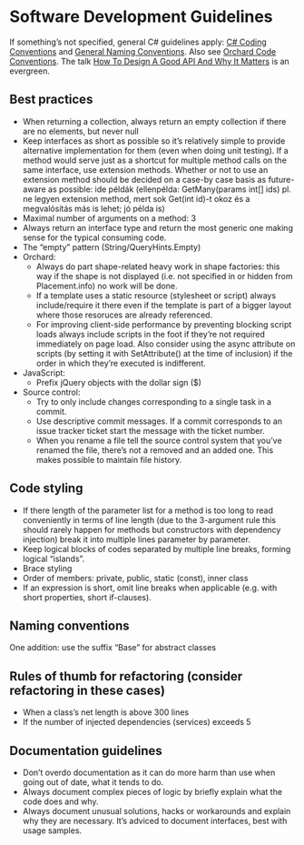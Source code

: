 # Software Development Guidelines

If something’s not specified, general C# guidelines apply: [C# Coding Conventions](http://msdn.microsoft.com/en-us/library/vstudio/ff926074.aspx) and [General Naming Conventions](http://msdn.microsoft.com/en-us/library/vstudio/ms229045%28v=vs.100%29.aspx). Also see [Orchard Code Conventions](http://docs.orchardproject.net/Documentation/Code-conventions). The talk [How To Design A Good API And Why It Matters](http://www.youtube.com/watch?v=aAb7hSCtvGw) is an evergreen.


## Best practices
- When returning a collection, always return an empty collection if there are no elements, but never null
- Keep interfaces as short as possible so it’s relatively simple to provide alternative implementation for them (even when doing unit testing). If a method would serve just as a shortcut for multiple method calls on the same interface, use extension methods. Whether or not to use an extension method should be decided on a case-by case basis as future-aware as possible: ide példák (ellenpélda: GetMany(params int[] ids) pl. ne legyen extension method, mert sok Get(int id)-t okoz és a megvalósítás más is lehet; jó példa is)
- Maximal number of arguments on a method: 3
- Always return an interface type and return the most generic one making sense for the typical consuming code.
- The “empty” pattern (String/QueryHints.Empty)
- Orchard:
	- Always do part shape-related heavy work in shape factories: this way if the shape is not displayed (i.e. not specified in or hidden from Placement.info) no work will be done.
	- If a template uses a static resource (stylesheet or script) always include/require it there even if the template is part of a bigger layout where those resoruces are already referenced.
	- For improving client-side performance by preventing blocking script loads always include scripts in the foot if they’re not required immediately on page load. Also consider using the async attribute on scripts (by setting it with SetAttribute() at the time of inclusion) if the order in which they’re executed is indifferent.
- JavaScript:
	- Prefix jQuery objects with the dollar sign ($)
- Source control:
	- Try to only include changes corresponding to a single task in a commit.
	- Use descriptive commit messages. If a commit corresponds to an issue tracker ticket start the message with the ticket number.
	- When you rename a file tell the source control system that you’ve renamed the file, there’s not a removed and an added one. This makes possible to maintain file history.

## Code styling
- If there length of the parameter list for a method is too long to read conveniently in terms of line length (due to the 3-argument rule this should rarely happen for methods but constructors with dependency injection) break it into multiple lines parameter by parameter.
- Keep logical blocks of codes separated by multiple line breaks, forming logical “islands”.
- Brace styling
- Order of members: private, public, static (const), inner class
- If an expression is short, omit line breaks when applicable (e.g. with short properties, short if-clauses).

## Naming conventions
One addition: use the suffix “Base” for abstract classes

## Rules of thumb for refactoring (consider refactoring in these cases)
- When a class’s net length is above 300 lines
- If the number of injected dependencies (services) exceeds 5

## Documentation guidelines
- Don’t overdo documentation as it can do more harm than use when going out of date, what it tends to do.
- Always document complex pieces of logic by briefly explain what the code does and why.
- Always document unusual solutions, hacks or workarounds and explain why they are necessary.
It’s adviced to document interfaces, best with usage samples.